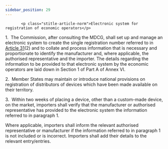 ```yaml
---
sidebar_position: 29
---
```

           <p class="stitle-article-norm">Electronic system for registration of economic operators</p>
   <p class="norm">1.&nbsp;&nbsp;The Commission, after consulting the 
MDCG, shall set up and manage an electronic system to create the single 
registration number referred to in <a href='../CHAPTER III/Article 31 - Registration of manufacturers authorised representatives and importers'> Article 31</a>(2) and to collate and
 process information that is necessary and proportionate to identify the
 manufacturer and, where applicable, the authorised representative and 
the importer. The details regarding the information to be provided to 
that electronic system by the economic operators are laid down in 
Section&nbsp;1 of Part A of Annex&nbsp;VI.</p>
   <p class="norm">2.&nbsp;&nbsp;Member&nbsp;States may maintain or 
introduce national provisions on registration of distributors of devices
 which have been made available on their territory.</p>
   <p class="norm">3.&nbsp;&nbsp;Within two weeks of placing a device, 
other than a custom-made device, on the market, importers shall verify 
that the manufacturer or authorised representative has provided to the 
electronic system the information referred to in paragraph&nbsp;1.</p>
   <p class="norm">Where applicable, importers shall inform the relevant
 authorised representative or manufacturer if the information referred 
to in paragraph&nbsp;1 is not included or is incorrect. Importers shall 
add their details to the relevant entry/entries.</p>